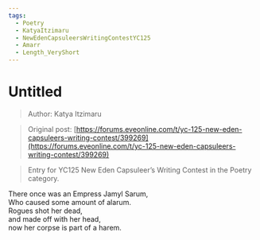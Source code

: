 ```yaml
---
tags:
  - Poetry
  - KatyaItzimaru
  - NewEdenCapsuleersWritingContestYC125
  - Amarr
  - Length_VeryShort
---
```


# Untitled

> Author: Katya Itzimaru

> Original post: [https://forums.eveonline.com/t/yc-125-new-eden-capsuleers-writing-contest/399269](https://forums.eveonline.com/t/yc-125-new-eden-capsuleers-writing-contest/399269)

> Entry for YC125 New Eden Capsuleer’s Writing Contest in the Poetry category.


There once was an Empress Jamyl Sarum,<br>
Who caused some amount of alarum.<br>
Rogues shot her dead,<br>
and made off with her head,<br>
now her corpse is part of a harem.